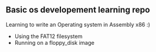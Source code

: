 ## Basic os developement learning repo
Learning to write an Operating system in Assembly x86 :)
- Using the FAT12 filesystem
- Running on a floppy_disk image 
